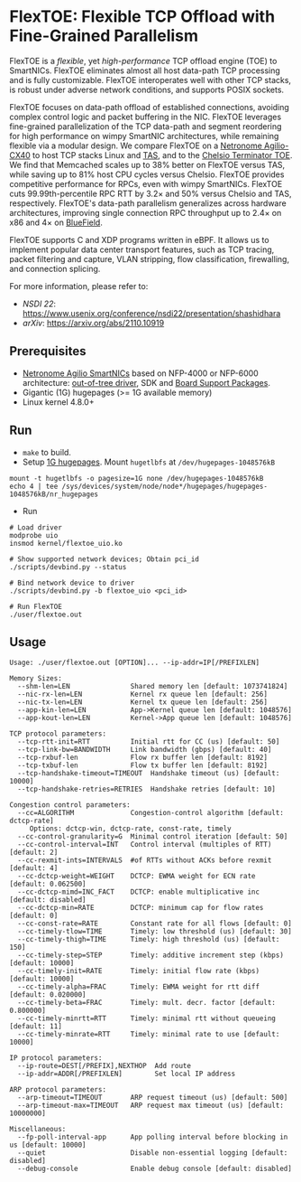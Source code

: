 # FlexTOE: Flexible TCP Offload with Fine-Grained Parallelism

FlexTOE is a *flexible*, yet *high-performance* TCP offload engine (TOE) to
SmartNICs. FlexTOE eliminates almost all host data-path TCP processing
and is fully customizable. FlexTOE interoperates well with other TCP
stacks, is robust under adverse network conditions, and supports
POSIX sockets.

FlexTOE focuses on data-path offload of established connections,
avoiding complex control logic and packet buffering in the NIC.
FlexTOE leverages fine-grained parallelization of the TCP data-path and
segment reordering for high performance on wimpy SmartNIC
architectures, while remaining flexible via a modular design. We
compare FlexTOE on a
[Netronome Agilio-CX40](https://www.netronome.com/media/documents/PB_Agilio_CX_2x40GbE-7-20.pdf)
to host TCP stacks Linux and [TAS](https://doi.org/10.1145/3302424.3303985),
and to the
[Chelsio Terminator TOE](https://www.chelsio.com/wp-content/uploads/resources/Chelsio-Terminator-6-Brief.pdf).
We find that Memcached scales up to
38\% better on FlexTOE versus TAS, while saving up to 81\% host CPU
cycles versus Chelsio. FlexTOE provides competitive performance for
RPCs, even with wimpy SmartNICs. FlexTOE cuts 99.99th-percentile RPC
RTT by 3.2&#215; and 50\% versus Chelsio and TAS,
respectively. FlexTOE's data-path parallelism generalizes across
hardware architectures, improving single connection RPC throughput
up to 2.4&#215; on x86 and 4&#215; on
[BlueField](http://www.mellanox.com/related-docs/npu-multicore-processors/PB_BlueField_Ref_Platform.pdf).

FlexTOE supports C and XDP programs written in eBPF. It
allows us to implement popular data center transport features, such
as TCP tracing, packet filtering and capture, VLAN stripping, flow
classification, firewalling, and connection splicing.

For more information, please refer to:
- *NSDI 22*: https://www.usenix.org/conference/nsdi22/presentation/shashidhara
- *arXiv*: https://arxiv.org/abs/2110.10919

## Prerequisites
- [Netronome Agilio SmartNICs](https://www.netronome.com/products/smartnic/overview/) based on NFP-4000 or NFP-6000 architecture:
[out-of-tree driver](https://help.netronome.com/support/solutions/articles/36000049975-basic-firmware-user-guide#appendix-b-installing-the-out-of-tree-nfp-driver), SDK and [Board Support Packages](https://help.netronome.com/support/solutions/articles/36000049975-basic-firmware-user-guide#appendix-c-working-with-board-support-package).
- Gigantic (1G) hugepages (>= 1G available memory)
- Linux kernel 4.8.0+

## Run
- `make` to build.
- Setup [1G hugepages](https://www.kernel.org/doc/html/v4.14/admin-guide/kernel-parameters.html). Mount `hugetlbfs` at `/dev/hugepages-1048576kB`
```Shell
mount -t hugetlbfs -o pagesize=1G none /dev/hugepages-1048576kB
echo 4 | tee /sys/devices/system/node/node*/hugepages/hugepages-1048576kB/nr_hugepages
```

- Run
```Shell
# Load driver
modprobe uio
insmod kernel/flextoe_uio.ko

# Show supported network devices; Obtain pci_id
./scripts/devbind.py --status

# Bind network device to driver
./scripts/devbind.py -b flextoe_uio <pci_id>

# Run FlexTOE
./user/flextoe.out
```

## Usage
```
Usage: ./user/flextoe.out [OPTION]... --ip-addr=IP[/PREFIXLEN]

Memory Sizes:
  --shm-len=LEN               Shared memory len [default: 1073741824]
  --nic-rx-len=LEN            Kernel rx queue len [default: 256]
  --nic-tx-len=LEN            Kernel tx queue len [default: 256]
  --app-kin-len=LEN           App->Kernel queue len [default: 1048576]
  --app-kout-len=LEN          Kernel->App queue len [default: 1048576]

TCP protocol parameters:
  --tcp-rtt-init=RTT          Initial rtt for CC (us) [default: 50]
  --tcp-link-bw=BANDWIDTH     Link bandwidth (gbps) [default: 40]
  --tcp-rxbuf-len             Flow rx buffer len [default: 8192]
  --tcp-txbuf-len             Flow tx buffer len [default: 8192]
  --tcp-handshake-timeout=TIMEOUT  Handshake timeout (us) [default: 10000]
  --tcp-handshake-retries=RETRIES  Handshake retries [default: 10]

Congestion control parameters:
  --cc=ALGORITHM              Congestion-control algorithm [default: dctcp-rate]
     Options: dctcp-win, dctcp-rate, const-rate, timely
  --cc-control-granularity=G  Minimal control iteration [default: 50]
  --cc-control-interval=INT   Control interval (multiples of RTT) [default: 2]
  --cc-rexmit-ints=INTERVALS  #of RTTs without ACKs before rexmit [default: 4]
  --cc-dctcp-weight=WEIGHT    DCTCP: EWMA weight for ECN rate [default: 0.062500]
  --cc-dctcp-mimd=INC_FACT    DCTCP: enable multiplicative inc  [default: disabled]
  --cc-dctcp-min=RATE         DCTCP: minimum cap for flow rates  [default: 0]
  --cc-const-rate=RATE        Constant rate for all flows [default: 0]
  --cc-timely-tlow=TIME       Timely: low threshold (us) [default: 30]
  --cc-timely-thigh=TIME      Timely: high threshold (us) [default: 150]
  --cc-timely-step=STEP       Timely: additive increment step (kbps) [default: 10000]
  --cc-timely-init=RATE       Timely: initial flow rate (kbps) [default: 10000]
  --cc-timely-alpha=FRAC      Timely: EWMA weight for rtt diff [default: 0.020000]
  --cc-timely-beta=FRAC       Timely: mult. decr. factor [default: 0.800000]
  --cc-timely-minrtt=RTT      Timely: minimal rtt without queueing [default: 11]
  --cc-timely-minrate=RTT     Timely: minimal rate to use [default: 10000]

IP protocol parameters:
  --ip-route=DEST[/PREFIX],NEXTHOP  Add route
  --ip-addr=ADDR[/PREFIXLEN]        Set local IP address

ARP protocol parameters:
  --arp-timeout=TIMEOUT       ARP request timeout (us) [default: 500]
  --arp-timeout-max=TIMEOUT   ARP request max timeout (us) [default: 10000000]

Miscellaneous:
  --fp-poll-interval-app      App polling interval before blocking in us [default: 10000]
  --quiet                     Disable non-essential logging [default: disabled]
  --debug-console             Enable debug console [default: disabled]
```